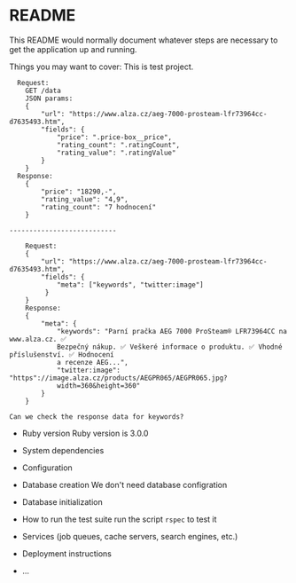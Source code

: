 # README

This README would normally document whatever steps are necessary to get the
application up and running.

Things you may want to cover:
  This is test project.
```
  Request:
    GET /data
    JSON params:
    {
        "url": "https://www.alza.cz/aeg-7000-prosteam-lfr73964cc-d7635493.htm",
        "fields": {
            "price": ".price-box__price",
            "rating_count": ".ratingCount",
            "rating_value": ".ratingValue"
        }
    }
  Response:
    {
        "price": "18290,-",
        "rating_value": "4,9",
        "rating_count": "7 hodnocení"
    }

---------------------------

    Request:
    {
        "url": "https://www.alza.cz/aeg-7000-prosteam-lfr73964cc-d7635493.htm",
        "fields": {
            "meta": ["keywords", "twitter:image"]
         }   
    }
    Response:
    {
        "meta": {
            "keywords": "Parní pračka AEG 7000 ProSteam® LFR73964CC na www.alza.cz. ✅
            Bezpečný nákup. ✅ Veškeré informace o produktu. ✅ Vhodné příslušenství. ✅ Hodnocení
            a recenze AEG...",
            "twitter:image": "https"://image.alza.cz/products/AEGPR065/AEGPR065.jpg?
            width=360&height=360"
        }
    }

Can we check the response data for keywords?

```

* Ruby version
  Ruby version is 3.0.0

* System dependencies

* Configuration

* Database creation
  We don't need database configration

* Database initialization

* How to run the test suite
  run the script `rspec` to test it

* Services (job queues, cache servers, search engines, etc.)

* Deployment instructions

* ...
